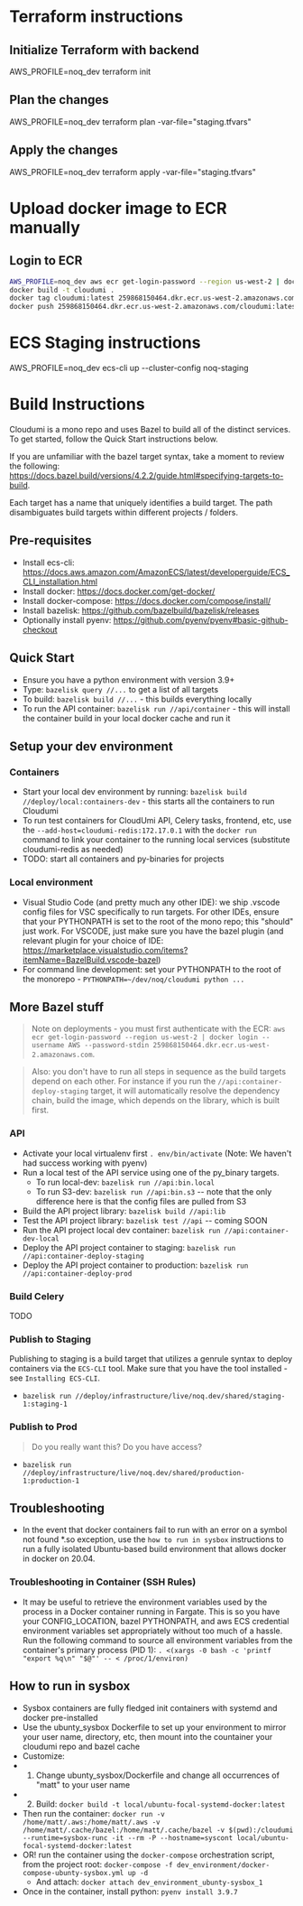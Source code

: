 # Terraform instructions

## Initialize Terraform with backend

AWS_PROFILE=noq_dev terraform init

## Plan the changes

AWS_PROFILE=noq_dev terraform plan -var-file="staging.tfvars"

## Apply the changes

AWS_PROFILE=noq_dev terraform apply -var-file="staging.tfvars"

# Upload docker image to ECR manually

## Login to ECR

```bash
AWS_PROFILE=noq_dev aws ecr get-login-password --region us-west-2 | docker login --username AWS --password-stdin 259868150464.dkr.ecr.us-west-2.amazonaws.com
docker build -t cloudumi .
docker tag cloudumi:latest 259868150464.dkr.ecr.us-west-2.amazonaws.com/cloudumi:latest
docker push 259868150464.dkr.ecr.us-west-2.amazonaws.com/cloudumi:latest
```

# ECS Staging instructions

AWS_PROFILE=noq_dev ecs-cli up --cluster-config noq-staging

# Build Instructions

Cloudumi is a mono repo and uses Bazel to build all of the distinct services. To get started, follow the Quick Start instructions below.

If you are unfamiliar with the bazel target syntax, take a moment to review the following: https://docs.bazel.build/versions/4.2.2/guide.html#specifying-targets-to-build.

Each target has a name that uniquely identifies a build target. The path disambiguates build targets within different projects / folders.

## Pre-requisites

- Install ecs-cli: https://docs.aws.amazon.com/AmazonECS/latest/developerguide/ECS_CLI_installation.html
- Install docker: https://docs.docker.com/get-docker/
- Install docker-compose: https://docs.docker.com/compose/install/
- Install bazelisk: https://github.com/bazelbuild/bazelisk/releases
- Optionally install pyenv: https://github.com/pyenv/pyenv#basic-github-checkout

## Quick Start

- Ensure you have a python environment with version 3.9+
- Type: `bazelisk query //...` to get a list of all targets
- To build: `bazelisk build //...` - this builds everything locally
- To run the API container: `bazelisk run //api/container` - this will install the container build in your local docker cache and run it

## Setup your dev environment

### Containers

- Start your local dev environment by running: `bazelisk build //deploy/local:containers-dev` - this starts all the containers to run Cloudumi
- To run test containers for CloudUmi API, Celery tasks, frontend, etc, use the `--add-host=cloudumi-redis:172.17.0.1` with the `docker run` command to link your container to the running local services (substitute cloudumi-redis as needed)
- TODO: start all containers and py-binaries for projects

### Local environment

- Visual Studio Code (and pretty much any other IDE): we ship .vscode config files for VSC specifically to run targets. For other IDEs, ensure that your PYTHONPATH is set to the root of the mono repo; this "should" just work. For VSCODE, just make sure you have the bazel plugin (and relevant plugin for your choice of IDE: https://marketplace.visualstudio.com/items?itemName=BazelBuild.vscode-bazel)
- For command line development: set your PYTHONPATH to the root of the monorepo - `PYTHONPATH=~/dev/noq/cloudumi python ...`

## More Bazel stuff

> Note on deployments - you must first authenticate with the ECR: `aws ecr get-login-password --region us-west-2 | docker login --username AWS --password-stdin 259868150464.dkr.ecr.us-west-2.amazonaws.com`.

> Also: you don't have to run all steps in sequence as the build targets depend on each other. For instance if you run the `//api:container-deploy-staging` target, it will automatically resolve the dependency chain, build the image, which depends on the library, which is built first.

### API

- Activate your local virtualenv first `. env/bin/activate` (Note: We haven't had success working with pyenv)
- Run a local test of the API service using one of the py_binary targets.
  - To run local-dev: `bazelisk run //api:bin.local`
  - To run S3-dev: `bazelisk run //api:bin.s3` -- note that the only difference here is that the config files are pulled from S3
- Build the API project library: `bazelisk build //api:lib`
- Test the API project library: `bazelisk test //api` -- coming SOON
- Run the API project local dev container: `bazelisk run //api:container-dev-local`
- Deploy the API project container to staging: `bazelisk run //api:container-deploy-staging`
- Deploy the API project container to production: `bazelisk run //api:container-deploy-prod`

### Build Celery

TODO

### Publish to Staging

Publishing to staging is a build target that utilizes a genrule syntax to deploy containers via the `ECS-CLI` tool. Make sure that you have the tool installed - see `Installing ECS-CLI`.

- `bazelisk run //deploy/infrastructure/live/noq.dev/shared/staging-1:staging-1`

### Publish to Prod

> Do you really want this? Do you have access?

- `bazelisk run //deploy/infrastructure/live/noq.dev/shared/production-1:production-1`

## Troubleshooting

- In the event that docker containers fail to run with an error on a symbol not found \*.so exception, use the `how to run in sysbox` instructions to run a fully isolated Ubuntu-based build environment that allows docker in docker on 20.04.

### Troubleshooting in Container (SSH Rules)

- It may be useful to retrieve the environment variables used by the process in a Docker container running in Fargate.
  This is so you have your CONFIG_LOCATION, bazel PYTHONPATH, and aws ECS credential environment variables set
  appropriately without too much of a hassle. Run the following command to source all environment variables from the
  container's primary process (PID 1): `. <(xargs -0 bash -c 'printf "export %q\n" "$@"' -- < /proc/1/environ)`

## How to run in sysbox

- Sysbox containers are fully fledged init containers with systemd and docker pre-installed
- Use the ubunty_sysbox Dockerfile to set up your environment to mirror your user name, directory, etc, then mount into the countainer your cloudumi repo and bazel cache
- Customize:
- 1. Change ubunty_sysbox/Dockerfile and change all occurrences of "matt" to your user name
- 2. Build: `docker build -t local/ubuntu-focal-systemd-docker:latest`
- Then run the container: `docker run -v /home/matt/.aws:/home/matt/.aws -v /home/matt/.cache/bazel:/home/matt/.cache/bazel -v $(pwd):/cloudumi --runtime=sysbox-runc -it --rm -P --hostname=syscont local/ubuntu-focal-systemd-docker:latest`
- OR! run the container using the `docker-compose` orchestration script, from the project root: `docker-compose -f dev_environment/docker-compose-ubunty-sysbox.yml up -d`
  - And attach: `docker attach dev_environment_ubunty-sysbox_1`
- Once in the container, install python: `pyenv install 3.9.7`
